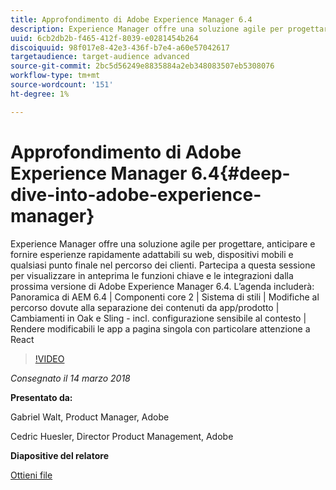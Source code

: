 ```yaml
---
title: Approfondimento di Adobe Experience Manager 6.4
description: Experience Manager offre una soluzione agile per progettare, anticipare e fornire esperienze rapidamente adattabili su web, dispositivi mobili e qualsiasi punto finale nel percorso dei clienti. Partecipa a questa sessione per visualizzare in anteprima le funzioni chiave e le integrazioni dalla prossima versione di Adobe Experience Manager 6.4.
uuid: 6cb2db2b-f465-412f-8039-e0281454b264
discoiquuid: 98f017e8-42e3-436f-b7e4-a60e57042617
targetaudience: target-audience advanced
source-git-commit: 2bc5d56249e8835884a2eb348083507eb5308076
workflow-type: tm+mt
source-wordcount: '151'
ht-degree: 1%

---
```



# Approfondimento di Adobe Experience Manager 6.4{#deep-dive-into-adobe-experience-manager}

Experience Manager offre una soluzione agile per progettare, anticipare e fornire esperienze rapidamente adattabili su web, dispositivi mobili e qualsiasi punto finale nel percorso dei clienti. Partecipa a questa sessione per visualizzare in anteprima le funzioni chiave e le integrazioni dalla prossima versione di Adobe Experience Manager 6.4. L’agenda includerà: Panoramica di AEM 6.4 | Componenti core 2 | Sistema di stili | Modifiche al percorso dovute alla separazione dei contenuti da app/prodotto | Cambiamenti in Oak e Sling - incl. configurazione sensibile al contesto | Rendere modificabili le app a pagina singola con particolare attenzione a React

>[!VIDEO](https://video.tv.adobe.com/v/21749/?quality=9)

*Consegnato il 14 marzo 2018*

**Presentato da:**

Gabriel Walt, Product Manager, Adobe

Cedric Huesler, Director Product Management, Adobe

**Diapositive del relatore**

[Ottieni file](assets/aem64-developerupdate31418.pdf)

<!--
[Get back to the Overview](https://helpx.adobe.com/experience-manager/kt/eseminars/gems/aem-index.html)
-->
